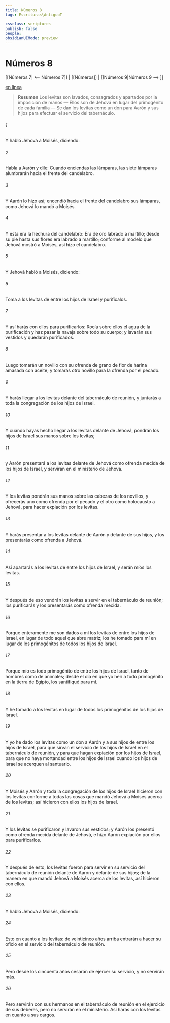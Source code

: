 ```yaml
---
title: Números 8
tags: Escrituras\AntiguoT

cssclass: scriptures
publish: false
people:
obsidianUIMode: preview
---
```


# Números 8
[[Números 7| <-- Números 7]] | [[Números]] | [[Números 9|Números 9 --> ]]

[en línea](https://churchofjesuschrist.org/study/scriptures/ot/num/8?lang=spa)

> __Resumen__
Los levitas son lavados, consagrados y apartados por la imposición de manos — Ellos son de Jehová en lugar del primogénito de cada familia — Se dan los levitas como un don para Aarón y sus hijos para efectuar el servicio del tabernáculo.

###### 1 
Y habló Jehová a Moisés, diciendo:

###### 2 
Habla a Aarón y dile: Cuando enciendas las lámparas, las siete lámparas alumbrarán hacia el frente del candelabro.

###### 3 
Y Aarón lo hizo así; encendió hacia el frente del candelabro sus lámparas, como Jehová lo mandó a Moisés.

###### 4 
Y esta era la hechura del candelabro: Era de oro labrado a martillo; desde su pie hasta sus flores era labrado a martillo; conforme al modelo que Jehová mostró a Moisés, así hizo el candelabro.

###### 5 
Y Jehová habló a Moisés, diciendo:

###### 6 
Toma a los levitas de entre los hijos de Israel y purifícalos.

###### 7 
Y así harás con ellos para purificarlos: Rocía sobre ellos el agua de la purificación y haz pasar la navaja sobre todo su cuerpo; y lavarán sus vestidos y quedarán purificados.

###### 8 
Luego tomarán un novillo con su ofrenda de grano de flor de harina amasada con aceite; y tomarás otro novillo para la ofrenda por el pecado.

###### 9 
Y harás llegar a los levitas delante del tabernáculo de reunión, y juntarás a toda la congregación de los hijos de Israel.

###### 10 
Y cuando hayas hecho llegar a los levitas delante de Jehová, pondrán los hijos de Israel sus manos sobre los levitas;

###### 11 
y Aarón presentará a los levitas delante de Jehová como ofrenda mecida de los hijos de Israel, y servirán en el ministerio de Jehová.

###### 12 
Y los levitas pondrán sus manos sobre las cabezas de los novillos, y ofrecerás uno como ofrenda por el pecado y el otro como holocausto a Jehová, para hacer expiación por los levitas.

###### 13 
Y harás presentar a los levitas delante de Aarón y delante de sus hijos, y los presentarás como ofrenda a Jehová.

###### 14 
Así apartarás a los levitas de entre los hijos de Israel, y serán míos los levitas.

###### 15 
Y después de eso vendrán los levitas a servir en el tabernáculo de reunión; los purificarás y los presentarás como ofrenda mecida.

###### 16 
Porque enteramente me son dados a mí los levitas de entre los hijos de Israel, en lugar de todo aquel que abre matriz; los he tomado para mí en lugar de los primogénitos de todos los hijos de Israel.

###### 17 
Porque mío es todo primogénito de entre los hijos de Israel, tanto de hombres como de animales; desde el día en que yo herí a todo primogénito en la tierra de Egipto, los santifiqué para mí.

###### 18 
Y he tomado a los levitas en lugar de todos los primogénitos de los hijos de Israel.

###### 19 
Y yo he dado los levitas como un don a Aarón y a sus hijos de entre los hijos de Israel, para que sirvan el servicio de los hijos de Israel en el tabernáculo de reunión, y para que hagan expiación por los hijos de Israel, para que no haya mortandad entre los hijos de Israel cuando los hijos de Israel se acerquen al santuario.

###### 20 
Y Moisés y Aarón y toda la congregación de los hijos de Israel hicieron con los levitas conforme a todas las cosas que mandó Jehová a Moisés acerca de los levitas; así hicieron con ellos los hijos de Israel.

###### 21 
Y los levitas se purificaron y lavaron sus vestidos; y Aarón los presentó como ofrenda mecida delante de Jehová, e hizo Aarón expiación por ellos para purificarlos.

###### 22 
Y después de esto, los levitas fueron para servir en su servicio del tabernáculo de reunión delante de Aarón y delante de sus hijos; de la manera en que mandó Jehová a Moisés acerca de los levitas, así hicieron con ellos.

###### 23 
Y habló Jehová a Moisés, diciendo:

###### 24 
Esto  en cuanto a los levitas: de veinticinco años arriba entrarán a hacer su oficio en el servicio del tabernáculo de reunión.

###### 25 
Pero desde los cincuenta años cesarán de ejercer su servicio, y no servirán más.

###### 26 
Pero servirán con sus hermanos en el tabernáculo de reunión en el ejercicio de sus deberes, pero no servirán en el ministerio. Así harás con los levitas en cuanto a sus cargos.

